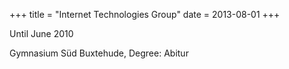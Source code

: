 +++
title = "Internet Technologies Group"
date = 2013-08-01
+++

Until June 2010

Gymnasium Süd Buxtehude, Degree: Abitur
